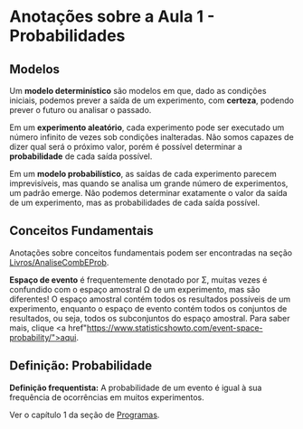 # Anotações sobre a Aula 1 - Probabilidades

## Modelos

Um **modelo determinístico** são modelos em que, dado as condições iniciais, podemos prever a saída de um experimento, com **certeza**, podendo prever o futuro ou analisar o passado.

Em um **experimento aleatório**, cada experimento pode ser executado um número infinito de vezes sob condições inalteradas. Não somos capazes de dizer qual será o próximo valor, porém é possível determinar a **probabilidade** de cada saída possível.

Em um **modelo probabilístico**, as saídas de cada experimento parecem imprevisíveis, mas quando se analisa um grande número de experimentos, um padrão emerge. Não podemos determinar exatamente o valor da saída de um experimento, mas as probabilidades de cada saída possível.

## Conceitos Fundamentais

Anotações sobre conceitos fundamentais podem ser encontradas na seção <a href="https://github.com/DAngelo-S/Estatistica-Basica-R-e-Python/tree/master/Livros/AnaliseCombEProb">Livros/AnaliseCombEProb</a>.

**Espaço de evento** é frequentemente denotado por Σ, muitas vezes é confundido com o espaço amostral Ω de um experimento, mas são diferentes! O espaço amostral contém todos os resultados possíveis de um experimento, enquanto o espaço de evento contém todos os conjuntos de resultados, ou seja, todos os subconjuntos do espaço amostral. Para saber mais, clique <a href"https://www.statisticshowto.com/event-space-probability/">aqui</a>. 

## Definição: Probabilidade

**Definição frequentista:** A probabilidade de um evento é igual à sua frequência de ocorrências em muitos experimentos.

Ver o capítulo 1 da seção de <a href="https://github.com/DAngelo-S/Estatistica-Basica-R-e-Python/tree/master/Cursos/Probabilidades/Programas">Programas</a>.


